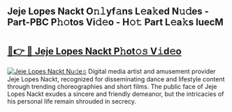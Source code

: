 ## Jeje Lopes Nackt O𝚗𝚕yf𝚊ns L𝚎a𝚔ed N𝚞𝚍es - Part-PBC P𝚑𝚘tos Vi𝚍𝚎o - H𝚘𝚝 Part L𝚎a𝚔s luecM

# <h2><a href="http://kf66yl.oniu.top/?m=Jeje+Lopes+Nackt">🔗👉 🔴 Jeje Lopes Nackt P𝚑ot𝚘𝚜 V𝚒d𝚎o</a></h2>

[![Jeje Lopes Nackt Nu𝚍e𝚜](https://i.imgur.com/0qMVB7G.gif)](http://kf66yl.oniu.top/?m=Jeje+Lopes+Nackt)
Digital media artist and amusement provider Jeje Lopes Nackt, recognized for disseminating dance and lifestyle content through trending choreographies and short films. The public face of Jeje Lopes Nackt exudes a sincere and friendly demeanor, but the intricacies of his personal life remain shrouded in secrecy.  

